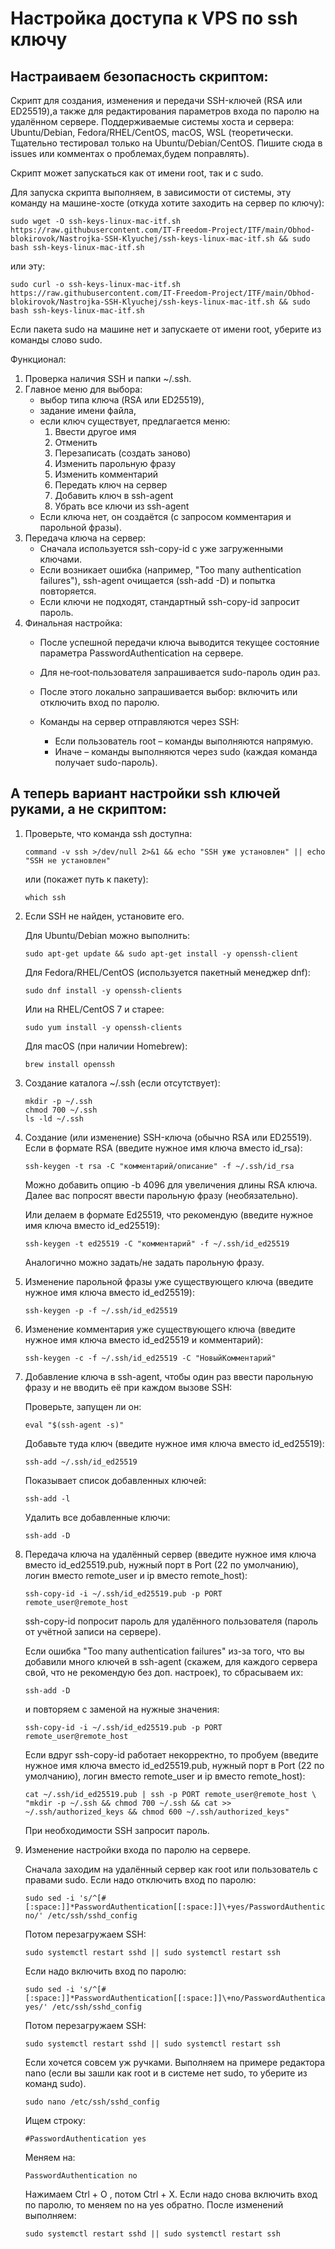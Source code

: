 # Настройка доступа к VPS по ssh ключу

## Настраиваем безопасность скриптом:

Скрипт для создания, изменения и передачи SSH-ключей (RSA или ED25519),а также для редактирования параметров входа по паролю на удалённом сервере. Поддерживаемые системы хоста и сервера: Ubuntu/Debian, Fedora/RHEL/CentOS, macOS, WSL (теоретически. Тщательно тестировал только на Ubuntu/Debian/CentOS. Пишите сюда в issues или комментах о проблемах,будем поправлять).

Скрипт может запускаться как от имени root, так и с sudo.

Для запуска скрипта выполняем, в зависимости от системы, эту команду на машине-хосте (откуда хотите заходить на сервер по ключу):

```
sudo wget -O ssh-keys-linux-mac-itf.sh https://raw.githubusercontent.com/IT-Freedom-Project/ITF/main/Obhod-blokirovok/Nastrojka-SSH-Klyuchej/ssh-keys-linux-mac-itf.sh && sudo bash ssh-keys-linux-mac-itf.sh
```

или эту:

```
sudo curl -o ssh-keys-linux-mac-itf.sh https://raw.githubusercontent.com/IT-Freedom-Project/ITF/main/Obhod-blokirovok/Nastrojka-SSH-Klyuchej/ssh-keys-linux-mac-itf.sh && sudo bash ssh-keys-linux-mac-itf.sh
```

Если пакета sudo на машине нет и запускаете от имени root, уберите из команды слово sudo.

Функционал:
   1. Проверка наличия SSH и папки ~/.ssh.
   2. Главное меню для выбора:
         - выбор типа ключа (RSA или ED25519),
         - задание имени файла,
         - если ключ существует, предлагается меню:
             1) Ввести другое имя
             2) Отменить
             3) Перезаписать (создать заново)
             4) Изменить парольную фразу
             5) Изменить комментарий
             6) Передать ключ на сервер
             7) Добавить ключ в ssh-agent
             8) Убрать все ключи из ssh-agent
         - Если ключа нет, он создаётся (с запросом комментария и парольной фразы).
   3. Передача ключа на сервер:
         - Сначала используется ssh-copy-id с уже загруженными ключами.
         - Если возникает ошибка (например, "Too many authentication failures"),
           ssh-agent очищается (ssh-add -D) и попытка повторяется.
         - Если ключи не подходят, стандартный ssh-copy-id запросит пароль.
   4. Финальная настройка:
         - После успешной передачи ключа выводится текущее состояние параметра 
           PasswordAuthentication на сервере.
         - Для не‑root‑пользователя запрашивается sudo-пароль один раз.
         - После этого локально запрашивается выбор: включить или отключить вход по паролю.
         - Команды на сервер отправляются через SSH:
      
             - Если пользователь root – команды выполняются напрямую.
           -  Иначе – команды выполняются через sudo (каждая команда получает sudo-пароль).
           


## А теперь вариант настройки ssh ключей руками, а не скриптом:

1. Проверьте, что команда ssh доступна:
   ```
   command -v ssh >/dev/null 2>&1 && echo "SSH уже установлен" || echo "SSH не установлен"
   ```
   или (покажет путь к пакету):
   ```
   which ssh
   ```

2. Если SSH не найден, установите его.
   
   Для Ubuntu/Debian можно выполнить:
   ```
   sudo apt-get update && sudo apt-get install -y openssh-client
   ```

   Для Fedora/RHEL/CentOS (используется пакетный менеджер dnf):
   ```
   sudo dnf install -y openssh-clients
   ```
   
   Или на RHEL/CentOS 7 и старее:
   ```
   sudo yum install -y openssh-clients
   ```
   
   Для macOS (при наличии Homebrew):
   ```
   brew install openssh
   ```
   
3. Создание каталога ~/.ssh (если отсутствует):
   ```
   mkdir -p ~/.ssh
   chmod 700 ~/.ssh
   ls -ld ~/.ssh
   ```

4. Создание (или изменение) SSH-ключа (обычно RSA или ED25519).\
   Если в формате RSA (введите нужное имя ключа вместо id_rsa):
   ```
   ssh-keygen -t rsa -C "комментарий/описание" -f ~/.ssh/id_rsa
   ```
   Можно добавить опцию -b 4096 для увеличения длины RSA ключа. Далее вас попросят ввести парольную фразу (необязательно).
   
   Или делаем в формате Ed25519, что рекомендую (введите нужное имя ключа вместо id_ed25519):
   ```
   ssh-keygen -t ed25519 -C "комментарий" -f ~/.ssh/id_ed25519
   ```
   Аналогично можно задать/не задать парольную фразу.

5. Изменение парольной фразы уже существующего ключа (введите нужное имя ключа вместо id_ed25519):
   ```
   ssh-keygen -p -f ~/.ssh/id_ed25519
   ```

6. Изменение комментария уже существующего ключа (введите нужное имя ключа вместо id_ed25519 и комментарий):
   ```
   ssh-keygen -c -f ~/.ssh/id_ed25519 -C "НовыйКомментарий"
   ```

7. Добавление ключа в ssh-agent, чтобы один раз ввести парольную фразу и не вводить её при каждом вызове SSH:
   
   Проверьте, запущен ли он:
   ```
   eval "$(ssh-agent -s)"
   ```
   
   Добавьте туда ключ (введите нужное имя ключа вместо id_ed25519):
   ```
   ssh-add ~/.ssh/id_ed25519
   ```
   
   Показывает список добавленных ключей:
   ```
   ssh-add -l
   ```

    Удалить все добавленные ключи:
   ```
   ssh-add -D
   ```
   
8. Передача ключа на удалённый сервер (введите нужное имя ключа вместо id_ed25519.pub, нужный порт в Port (22 по умолчанию), логин вместо remote_user и ip вместо remote_host):
   ```
   ssh-copy-id -i ~/.ssh/id_ed25519.pub -p PORT remote_user@remote_host
   ```
   ssh-copy-id попросит пароль для удалённого пользователя (пароль от учётной записи на сервере).

   Если ошибка "Too many authentication failures" из-за того, что вы добавили много ключей в ssh-agent (скажем, для каждого сервера свой, что не рекомендую без доп. настроек), то сбрасываем их:
   ```
   ssh-add -D
   ```
   и повторяем c заменой на нужные значения:
   ```
   ssh-copy-id -i ~/.ssh/id_ed25519.pub -p PORT remote_user@remote_host
   ```

   Если вдруг ssh-copy-id работает некорректно, то пробуем (введите нужное имя ключа вместо id_ed25519.pub, нужный порт в Port (22 по умолчанию), логин вместо remote_user и ip вместо remote_host):
   ```
   cat ~/.ssh/id_ed25519.pub | ssh -p PORT remote_user@remote_host \
   "mkdir -p ~/.ssh && chmod 700 ~/.ssh && cat >> ~/.ssh/authorized_keys && chmod 600 ~/.ssh/authorized_keys"
   ```
   При необходимости SSH запросит пароль.

9. Изменение настройки входа по паролю на сервере.
    
   Сначала заходим на удалённый сервер как root или пользователь с правами sudo. 
   Если надо отключить вход по паролю:
   ```
   sudo sed -i 's/^[#[:space:]]*PasswordAuthentication[[:space:]]\+yes/PasswordAuthentication no/' /etc/ssh/sshd_config
   ```
   Потом перезагружаем SSH:
   ```|
   sudo systemctl restart sshd || sudo systemctl restart ssh
   ```
   Если надо включить вход по паролю:
   ```
   sudo sed -i 's/^[#[:space:]]*PasswordAuthentication[[:space:]]\+no/PasswordAuthentication yes/' /etc/ssh/sshd_config
   ```
   Потом перезагружаем SSH:
   ```|
   sudo systemctl restart sshd || sudo systemctl restart ssh
   ```
   Если хочется совсем уж ручками. Выполняем на примере редактора nano (если вы зашли как root и в системе нет sudo, то уберите из команд sudo).
   ```
   sudo nano /etc/ssh/sshd_config
   ```
   Ищем строку:
   ```
   #PasswordAuthentication yes
   ```
   Меняем на:
   ```
   PasswordAuthentication no
   ```
   Нажимаем Ctrl + O , потом Ctrl + X. Если надо снова включить вход по паролю, то меняем no на yes обратно.
   После изменений выполняем:
   ```
   sudo systemctl restart sshd || sudo systemctl restart ssh
   ```








